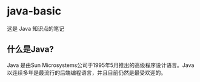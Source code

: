 # java-basic
这是 Java 知识点的笔记

## 什么是Java?
Java 是由Sun Microsystems公司于1995年5月推出的高级程序设计语言。Java 以连续多年是最流行的后端编程语言，并且目前仍然是最受欢迎的。

